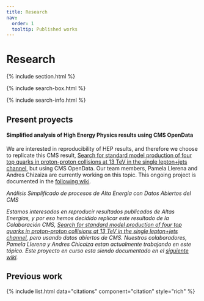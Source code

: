 ```yaml
---
title: Research
nav:
  order: 1
  tooltip: Published works
---
```


# <i class="fas fa-microscope"></i>Research


{% include section.html %}

{% include search-box.html %}

{% include search-info.html %}

## Present proyects

#### Simplified analysis of High Energy Physics results using CMS OpenData

We are interested in reproducibility of HEP results, and therefore we choose to replicate this CMS result, [Search for standard model production of four top quarks in proton-proton collisions at 13 TeV in the single lepton+jets channel](http://cms-results.web.cern.ch/cms-results/public-results/publications/TOP-16-016/), but using CMS OpenData. Our team members, Pamela Llerena and Andres Chizaiza are currently working on this topic. This ongoing project is documented in the [following wiki](https://github.com/HEP-EPN/FourTopsCMSOpenData/wiki).

 _Análisis Simplificado de procesos de Alta Energía con Datos Abiertos del CMS_

 _Estamos interesados en reproducir resultados publicados de Altas Energias, y por eso hemos decidido replicar este resultado de la Colaboración CMS, [Search for standard model production of four top quarks in proton-proton collisions at 13 TeV in the single lepton+jets channel](http://cms-results.web.cern.ch/cms-results/public-results/publications/TOP-16-016/), pero usando datos abiertos de CMS. Nuestros colaboradores, Pamela Llerena y Andres Chicaiza estan actualmente trabajando en este tópico. Este proyecto en curso esta siendo documentado en el [siguiente wiki](https://github.com/HEP-EPN/FourTopsCMSOpenData/wiki)._


## Previous work

{% include list.html data="citations" component="citation" style="rich" %}

